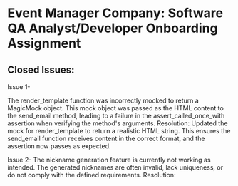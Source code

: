 # Event Manager Company: Software QA Analyst/Developer Onboarding Assignment

## Closed Issues:

Issue 1-

The render_template function was incorrectly mocked to return a MagicMock object. This mock object was passed as the HTML content to the send_email method, leading to a failure in the assert_called_once_with assertion when verifying the method's arguments.
Resolution: Updated the mock for render_template to return a realistic HTML string. This ensures the send_email function receives content in the correct format, and the assertion now passes as expected.

Issue 2-
The nickname generation feature is currently not working as intended. The generated nicknames are often invalid, lack uniqueness, or do not comply with the defined requirements.
Resolution: 